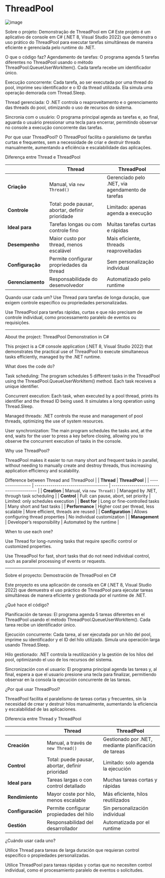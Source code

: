 # ThreadPool
![image](https://github.com/user-attachments/assets/96498fbc-4c62-4529-939f-229f14a84634)


Sobre o projeto: Demonstração de ThreadPool em C#
Este projeto é um aplicativo de console em C# (.NET 8, Visual Studio 2022) que demonstra o uso prático do ThreadPool para executar tarefas simultâneas de maneira eficiente e gerenciada pelo runtime do .NET.

O que o código faz?
Agendamento de tarefas: O programa agenda 5 tarefas diferentes no ThreadPool usando o método ThreadPool.QueueUserWorkItem(). Cada tarefa recebe um identificador único.

Execução concorrente: Cada tarefa, ao ser executada por uma thread do pool, imprime seu identificador e o ID da thread utilizada. Ela simula uma operação demorada com Thread.Sleep.

Thread gerenciada: O .NET controla o reaproveitamento e o gerenciamento das threads do pool, otimizando o uso de recursos do sistema.

Sincronia com o usuário: O programa principal agenda as tarefas e, ao final, aguarda o usuário pressionar uma tecla para encerrar, permitindo observar no console a execução concorrente das tarefas.

Por que usar ThreadPool?
O ThreadPool facilita o paralelismo de tarefas curtas e frequentes, sem a necessidade de criar e destruir threads manualmente, aumentando a eficiência e escalabilidade das aplicações.

Diferença entre Thread e ThreadPool

|                   | **Thread**                                      | **ThreadPool**                                   |
| ----------------- | ----------------------------------------------- | ------------------------------------------------ |
| **Criação**       | Manual, via `new Thread()`                      | Gerenciado pelo .NET, via agendamento de tarefas |
| **Controle**      | Total: pode pausar, abortar, definir prioridade | Limitado: apenas agenda a execução               |
| **Ideal para**    | Tarefas longas ou com controle fino             | Muitas tarefas curtas e rápidas                  |
| **Desempenho**    | Maior custo por thread, menos escalável         | Mais eficiente, threads reaproveitadas           |
| **Configuração**  | Permite configurar propriedades da thread       | Sem personalização individual                    |
| **Gerenciamento** | Responsabilidade do desenvolvedor               | Automatizado pelo runtime                        |

Quando usar cada um?
Use Thread para tarefas de longa duração, que exigem controle específico ou propriedades personalizadas.

Use ThreadPool para tarefas rápidas, curtas e que não precisam de controle individual, como processamento paralelo de eventos ou requisições.

----------------------------------------------------------------------------------------------------------

About the project: ThreadPool Demonstration in C#

This project is a C# console application (.NET 8, Visual Studio 2022) that demonstrates the practical use of ThreadPool to execute simultaneous tasks efficiently, managed by the .NET runtime.

What does the code do?

Task scheduling: The program schedules 5 different tasks in the ThreadPool using the ThreadPool.QueueUserWorkItem() method. Each task receives a unique identifier.

Concurrent execution: Each task, when executed by a pool thread, prints its identifier and the thread ID being used. It simulates a long operation using Thread.Sleep.

Managed threads: .NET controls the reuse and management of pool threads, optimizing the use of system resources.

User synchronization: The main program schedules the tasks and, at the end, waits for the user to press a key before closing, allowing you to observe the concurrent execution of tasks in the console.

Why use ThreadPool?

ThreadPool makes it easier to run many short and frequent tasks in parallel, without needing to manually create and destroy threads, thus increasing application efficiency and scalability.

Difference between Thread and ThreadPool
|                   | **Thread**                            | **ThreadPool**                           |
| ----------------- | ------------------------------------- | ---------------------------------------- |
| **Creation**      | Manual, via `new Thread()`            | Managed by .NET, through task scheduling |
| **Control**       | Full: can pause, abort, set priority  | Limited: only schedules execution        |
| **Best for**      | Long or fine-controlled tasks         | Many short and fast tasks                |
| **Performance**   | Higher cost per thread, less scalable | More efficient, threads are reused       |
| **Configuration** | Allows configuring thread properties  | No individual customization              |
| **Management**    | Developer’s responsibility            | Automated by the runtime                 |

When to use each one?

Use Thread for long-running tasks that require specific control or customized properties.

Use ThreadPool for fast, short tasks that do not need individual control, such as parallel processing of events or requests.

----------------------------------------------------------------------------------------------------------

Sobre el proyecto: Demostración de ThreadPool en C#

Este proyecto es una aplicación de consola en C# (.NET 8, Visual Studio 2022) que demuestra el uso práctico de ThreadPool para ejecutar tareas simultáneas de manera eficiente y gestionada por el runtime de .NET.

¿Qué hace el código?

Planificación de tareas: El programa agenda 5 tareas diferentes en el ThreadPool usando el método ThreadPool.QueueUserWorkItem(). Cada tarea recibe un identificador único.

Ejecución concurrente: Cada tarea, al ser ejecutada por un hilo del pool, imprime su identificador y el ID del hilo utilizado. Simula una operación larga usando Thread.Sleep.

Hilo gestionado: .NET controla la reutilización y la gestión de los hilos del pool, optimizando el uso de los recursos del sistema.

Sincronización con el usuario: El programa principal agenda las tareas y, al final, espera a que el usuario presione una tecla para finalizar, permitiendo observar en la consola la ejecución concurrente de las tareas.

¿Por qué usar ThreadPool?

ThreadPool facilita el paralelismo de tareas cortas y frecuentes, sin la necesidad de crear y destruir hilos manualmente, aumentando la eficiencia y escalabilidad de las aplicaciones.

Diferencia entre Thread y ThreadPool

|                   | **Thread**                                      | **ThreadPool**                                        |
| ----------------- | ----------------------------------------------- | ----------------------------------------------------- |
| **Creación**      | Manual, a través de `new Thread()`              | Gestionado por .NET, mediante planificación de tareas |
| **Control**       | Total: puede pausar, abortar, definir prioridad | Limitado: solo agenda la ejecución                    |
| **Ideal para**    | Tareas largas o con control detallado           | Muchas tareas cortas y rápidas                        |
| **Rendimiento**   | Mayor coste por hilo, menos escalable           | Más eficiente, hilos reutilizados                     |
| **Configuración** | Permite configurar propiedades del hilo         | Sin personalización individual                        |
| **Gestión**       | Responsabilidad del desarrollador               | Automatizada por el runtime                           |


¿Cuándo usar cada uno?

Utilice Thread para tareas de larga duración que requieran control específico o propiedades personalizadas.

Utilice ThreadPool para tareas rápidas y cortas que no necesiten control individual, como el procesamiento paralelo de eventos o solicitudes.

